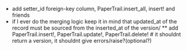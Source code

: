 - add setter_id foreign-key column, PaperTrail.insert_all, insert! and friends
- if I ever do the merging logic keep it in mind that updated_at of the record
must be sourced from the inserted_at of the version/
** add PaperTrail.insert!, PaperTrail.update!, PaperTrail.delete! # it shouldnt return a version, it shouldnt give errors/raise?(optional?)
